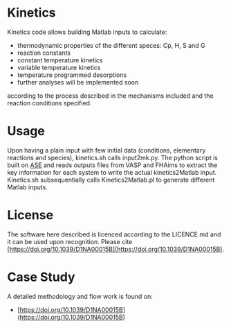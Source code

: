 # Kinetics

Kinetics code allows building Matlab inputs to calculate:
- thermodynamic properties of the different speces: Cp, H, S and G
- reaction constants
- constant temperature kinetics
- variable temperature kinetics
- temperature programmed desorptions
- further analyses will be implemented soon

according to the process described in the mechanisms included and the reaction conditions specified.

# Usage

Upon having a plain input with few initial data (conditions, elementary reactions and species), kinetics.sh calls input2mk.py. The python script is built on [ASE](https://wiki.fysik.dtu.dk/ase/) and reads outputs files from VASP and FHAims to extract the key information for each system to write the actual kinetics2Matlab input. Kinetics.sh subsequentially calls Kinetics2Matlab.pl to generate different Matlab inputs.

# License
The software here described is licenced according to the LICENCE.md and it can be used upon recognition.
Please cite [https://doi.org/10.1039/D1NA00015B](https://doi.org/10.1039/D1NA00015B).

# Case Study
A detailed methodology and flow work is found on:
- [https://doi.org/10.1039/D1NA00015B](https://doi.org/10.1039/D1NA00015B)

